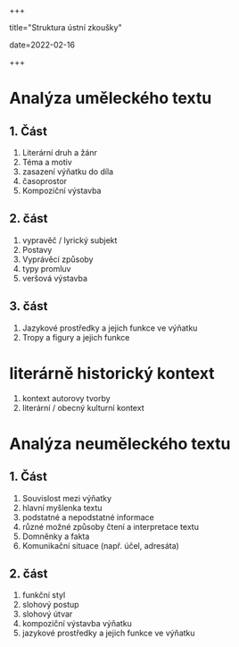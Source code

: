 +++

title="Struktura ústní zkoušky"

date=2022-02-16

+++

# Analýza uměleckého textu

## 1. Část

1. Literární druh a žánr
2. Téma a motiv
3. zasazení výňatku do díla
4. časoprostor
5. Kompoziční výstavba

## 2. část

1. vypravěč / lyrický subjekt
2. Postavy
3. Vyprávěcí způsoby
4. typy promluv
5. veršová výstavba

## 3. část

1. Jazykové prostředky a jejich funkce ve výňatku
2. Tropy a figury a jejich funkce

# literárně historický kontext

1. kontext autorovy tvorby
2. literární / obecný kulturní kontext

# Analýza neuměleckého textu

## 1. Část

1. Souvislost mezi výňatky
2. hlavní myšlenka textu
3. podstatné a nepodstatné informace
4. různé možné způsoby čtení a interpretace textu
5. Domněnky a fakta
6. Komunikační situace (např. účel, adresáta)

## 2. část

1. funkční styl
2. slohový postup
3. slohový útvar
4. kompoziční výstavba výňatku
5. jazykové prostředky a jejich funkce ve výňatku